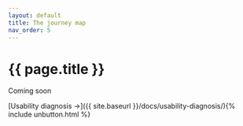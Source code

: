 ```yaml
---
layout: default
title: The journey map
nav_order: 5
---
```


# {{ page.title }}

Coming soon

[Usability diagnosis →]({{ site.baseurl }}/docs/usability-diagnosis/){% include unbutton.html %}